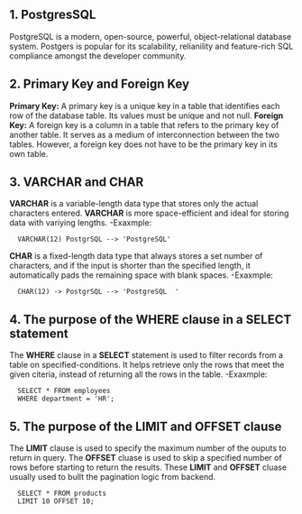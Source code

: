 ## 1. PostgresSQL
PostgreSQL is a modern, open-source, powerful, object-relational database system. Postgers is popular for its scalability, relianility and feature-rich SQL compliance amongst the developer community.

## 2. Primary Key and Foreign Key

**Primary Key:**  A primary key is a unique key in a table that identifies each row of the database table. Its values must be unique and not null.
**Foreign Key:** A foreign key is a column in a table that refers to the primary key of another table. It serves as a medium of interconnection between the two tables. However, a foreign key does not have to be the primary key in its own table.

## 3. VARCHAR and CHAR

**VARCHAR** is a variable-length data type that stores only the actual characters entered. **VARCHAR** is more space-efficient and ideal for storing data with variying lengths.
  -Exaxmple: 
  ```
    VARCHAR(12) PostgrSQL --> 'PostgreSQL'
  ```

**CHAR** is a fixed-length data type that always stores a set number of characters, and if the input is shorter than the specified length, it automatically pads the remaining space with blank spaces.
  -Exaxmple: 
  ```
    CHAR(12) -> PostgrSQL --> 'PostgreSQL  '
  ```

## 4. The purpose of the WHERE clause in a SELECT statement
The **WHERE** clause in a **SELECT** statement is used to filter records from a table on specified-conditions. It helps retrieve only the rows that meet the given citeria, instead of returning all the rows in the table.
  -Exaxmple: 
  ```
    SELECT * FROM employees
    WHERE department = 'HR';
  ```

## 5. The purpose of the LIMIT and OFFSET clause
The **LIMIT** clause is used to specify the maximum number of the ouputs to return in query.
The **OFFSET** cluase is used to skip a specified number of rows before starting to return the results.
These **LIMIT** and **OFFSET** cluase usually used to bullt the pagination logic from backend.
  ```
    SELECT * FROM products
    LIMIT 10 OFFSET 10;
  ```

